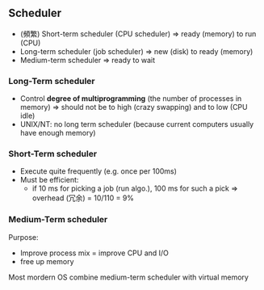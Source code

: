 ## Scheduler

- (頻繁) Short-term scheduler (CPU scheduler) => ready (memory) to run (CPU)
- Long-term scheduler (job scheduler) => new (disk) to ready (memory)
- Medium-term scheduler => ready to wait

### Long-Term scheduler

- Control **degree of multiprogramming** (the number of processes in memory) => should not be to high (crazy swapping) and to low (CPU idle)
- UNIX/NT: no long term scheduler (because current computers usually have enough memory)

### Short-Term scheduler

- Execute quite frequently (e.g. once per 100ms)
- Must be efficient:
  - if 10 ms for picking a job (run algo.), 100 ms for such a pick => overhead (冗余) = 10/110 = 9%

### Medium-Term scheduler

Purpose:

- Improve process mix = improve CPU and I/O
- free up memory

Most mordern OS combine medium-term scheduler with virtual memory